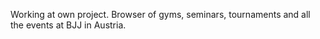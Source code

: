 Working at own project. Browser of gyms, seminars, tournaments and all the events at BJJ in Austria. 
